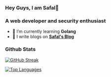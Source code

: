 ### Hey Guys, I am Safal👋

### A web developer and security enthusiast

- 🌱 I’m currently learning **Golang**
- 📝 I write blogs on **[Safal's Blog](https://safalneupane.com)**  

### Github Stats

[![GitHub Streak](https://streak-stats.demolab.com?user=safalnpane&theme=onedark)](https://git.io/streak-stats)


[![Top Languages](https://github-readme-stats.vercel.app/api/top-langs/?username=safalnpane&count_private=true&layout=compact&theme=onedark)](https://github.com/anuraghazra/github-readme-stats)
